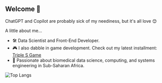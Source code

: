 ## Welcome 👋

ChatGPT and Copilot are probably sick of my neediness, but it's all love 😊

A little about me...
- 🛠️ Data Scientist and Front-End Developer.
- 🎮 I also dabble in game development. Check out my latest installment: [Triple S Game](https://github.com/KhethiweDlamini/triples_ice_breaker?tab=readme-ov-file)
- 🌱 Passionate about biomedical data science, computing, and systems engineering in Sub-Saharan Africa.



![Top Langs](https://github-readme-stats.vercel.app/api/top-langs/?username=khethiwedlamini&langs_count=10)


